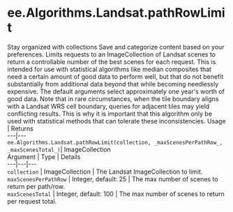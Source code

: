  
#  ee.Algorithms.Landsat.pathRowLimit
Stay organized with collections  Save and categorize content based on your preferences. 
Limits requests to an ImageCollection of Landsat scenes to return a controllable number of the best scenes for each request. This is intended for use with statistical algorithms like median composites that need a certain amount of good data to perform well, but that do not benefit substantially from additional data beyond that while becoming needlessly expensive. The default arguments select approximately one year's worth of good data.
Note that in rare circumstances, when the tile boundary aligns with a Landsat WRS cell boundary, queries for adjacent tiles may yield conflicting results. This is why it is important that this algorithm only be used with statistical methods that can tolerate these inconsistencies.
Usage | Returns  
---|---  
`ee.Algorithms.Landsat.pathRowLimit(collection, _maxScenesPerPathRow_, _maxScenesTotal_)`|  ImageCollection  
Argument | Type | Details  
---|---|---  
`collection` | ImageCollection | The Landsat ImageCollection to limit.  
`maxScenesPerPathRow` | Integer, default: 25 | The max number of scenes to return per path/row.  
`maxScenesTotal` | Integer, default: 100 | The max number of scenes to return per request total.  
